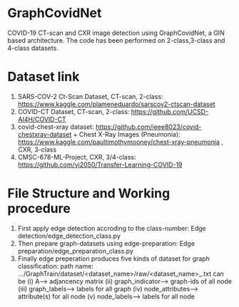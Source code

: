 # GraphCovidNet
COVID-19 CT-scan and CXR image detection using GraphCovidNet, a GIN based architecture. The code has been performed on 2-class,3-class and 4-class datasets.

# Dataset link
1. SARS-COV-2 Ct-Scan Dataset, CT-scan, 2-class: https://www.kaggle.com/plameneduardo/sarscov2-ctscan-dataset
2. COVID-CT Dataset, CT-scan, 2-class: https://github.com/UCSD-AI4H/COVID-CT
3. covid-chest-xray dataset: https://github.com/ieee8023/covid-chestxray-dataset + Chest X-Ray Images (Pneumonia): https://www.kaggle.com/paultimothymooney/chest-xray-pneumonia , CXR, 3-class
4. CMSC-678-ML-Project, CXR, 3/4-class: https://github.com/vj2050/Transfer-Learning-COVID-19

# File Structure and Working procedure
1. First apply edge detection accroding to the class-number: Edge detection/edge_detection_<class-number>class.py
2. Then prepare graph-datasets using edge-preparation: Edge preparation/edge_preparation_<class-number>class.py
3. Finally edge preperation produces five kinds of dataset for graph classification:
  path name: .../GraphTrain/dataset/<dataset_name>/raw/<dataset_name>_<type>.txt
  <type> can be 
  (i) A--> adjancency matrix
  (ii) graph_indicator--> graph-ids of all node
  (iii) graph_labels--> labels for all graph
  (iv) node_attributes--> attribute(s) for all node
  (v) node_labels--> labels for all node

